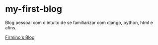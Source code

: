 # my-first-blog

Blog pessoal com o intuito de se familiarizar com django, python, html e afins.

<a href="http://rfirmino.pythonanywhere.com/">Firmino's Blog</a>
